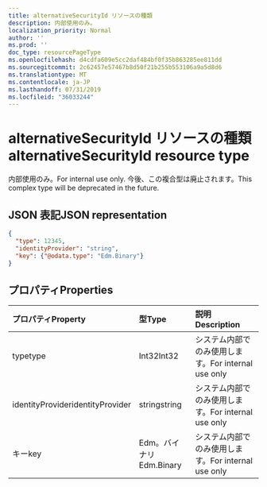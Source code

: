 ```yaml
---
title: alternativeSecurityId リソースの種類
description: 内部使用のみ。
localization_priority: Normal
author: ''
ms.prod: ''
doc_type: resourcePageType
ms.openlocfilehash: d4cdfa609e5cc2daf484bf0f35b863285ee811dd
ms.sourcegitcommit: 2c62457e57467b8d50f21b255b553106a9a5d8d6
ms.translationtype: MT
ms.contentlocale: ja-JP
ms.lasthandoff: 07/31/2019
ms.locfileid: "36033244"
---
```

# <a name="alternativesecurityid-resource-type"></a><span data-ttu-id="b1983-103">alternativeSecurityId リソースの種類</span><span class="sxs-lookup"><span data-stu-id="b1983-103">alternativeSecurityId resource type</span></span>

<span data-ttu-id="b1983-104">内部使用のみ。</span><span class="sxs-lookup"><span data-stu-id="b1983-104">For internal use only.</span></span> <span data-ttu-id="b1983-105">今後、この複合型は廃止されます。</span><span class="sxs-lookup"><span data-stu-id="b1983-105">This complex type will be deprecated in the future.</span></span>

## <a name="json-representation"></a><span data-ttu-id="b1983-106">JSON 表記</span><span class="sxs-lookup"><span data-stu-id="b1983-106">JSON representation</span></span>

<!--{
  "blockType": "resource",
  "@odata.type": "microsoft.graph.alternativeSecurityId"
}-->

```json
{
  "type": 12345,
  "identityProvider": "string",
  "key": {"@odata.type": "Edm.Binary"}
}
```

## <a name="properties"></a><span data-ttu-id="b1983-107">プロパティ</span><span class="sxs-lookup"><span data-stu-id="b1983-107">Properties</span></span>
| <span data-ttu-id="b1983-108">プロパティ</span><span class="sxs-lookup"><span data-stu-id="b1983-108">Property</span></span>         | <span data-ttu-id="b1983-109">型</span><span class="sxs-lookup"><span data-stu-id="b1983-109">Type</span></span>       | <span data-ttu-id="b1983-110">説明</span><span class="sxs-lookup"><span data-stu-id="b1983-110">Description</span></span>
|:-----------------|:-----------|:---------------------
| <span data-ttu-id="b1983-111">type</span><span class="sxs-lookup"><span data-stu-id="b1983-111">type</span></span>             | <span data-ttu-id="b1983-112">Int32</span><span class="sxs-lookup"><span data-stu-id="b1983-112">Int32</span></span>      | <span data-ttu-id="b1983-113">システム内部でのみ使用します。</span><span class="sxs-lookup"><span data-stu-id="b1983-113">For internal use only</span></span>
| <span data-ttu-id="b1983-114">identityProvider</span><span class="sxs-lookup"><span data-stu-id="b1983-114">identityProvider</span></span> | <span data-ttu-id="b1983-115">string</span><span class="sxs-lookup"><span data-stu-id="b1983-115">string</span></span>     | <span data-ttu-id="b1983-116">システム内部でのみ使用します。</span><span class="sxs-lookup"><span data-stu-id="b1983-116">For internal use only</span></span>
| <span data-ttu-id="b1983-117">キー</span><span class="sxs-lookup"><span data-stu-id="b1983-117">key</span></span>              | <span data-ttu-id="b1983-118">Edm。バイナリ</span><span class="sxs-lookup"><span data-stu-id="b1983-118">Edm.Binary</span></span> | <span data-ttu-id="b1983-119">システム内部でのみ使用します。</span><span class="sxs-lookup"><span data-stu-id="b1983-119">For internal use only</span></span>
